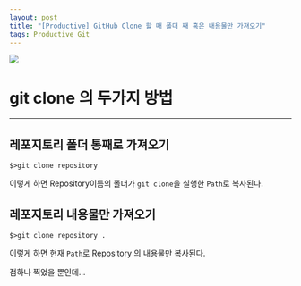 ```yaml
---
layout: post
title: "[Productive] GitHub Clone 할 때 폴더 째 혹은 내용물만 가져오기"
tags: Productive Git
---
```


![](https://cdn.pixabay.com/photo/2014/07/15/23/36/github-394322_1280.png)

# git clone 의 두가지 방법
---

## 레포지토리 폴더 통째로 가져오기

```console
$>git clone repository
```

이렇게 하면 Repository이름의 폴더가 `git clone`을 실행한 `Path`로 복사된다.


## 레포지토리 내용물만 가져오기

```console
$>git clone repository .
```

이렇게 하면 현재 `Path`로 Repository 의 내용물만 복사된다.

점하나 찍었을 뿐인데...
